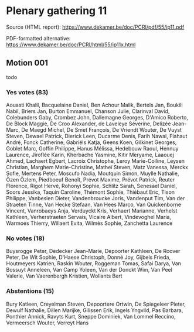 # Plenary gathering 11

Source (HTML report): https://www.dekamer.be/doc/PCRI/pdf/55/ip11.pdf

PDF-formatted alternative: https://www.dekamer.be/doc/PCRI/html/55/ip11x.html

## Motion 001

todo

### Yes votes (83)

Aouasti Khalil, Bacquelaine Daniel, Ben Achour Malik, Bertels Jan, Boukili Nabil, Briers Jan, Burton Emmanuel, Chanson Julie, Clarinval David, Colebunders Gaby, Crombez John, Dallemagne Georges, D'Amico Roberto, De Block Maggie, De Croo Alexander, de Laveleye Séverine, Delizée Jean-Marc, De Maegd Michel, De Smet François, De Vriendt Wouter, De Vuyst Steven, Dewael Patrick, Dierick Leen, Ducarme Denis, Farih Nawal, Flahaut André, Fonck Catherine, Gabriëls Katja, Geens Koen, Gilkinet Georges, Goblet Marc, Goffin Philippe, Hanus Mélissa, Hedebouw Raoul, Hennuy Laurence, Jiroflée Karin, Kherbache Yasmine, Kitir Meryame, Laaouej Ahmed, Lachaert Egbert, Lacroix Christophe, Leroy Marie-Colline, Leysen Christian, Marghem Marie-Christine, Matheï Steven, Matz Vanessa, Merckx Sofie, Mertens Peter, Moscufo Nadia, Moutquin Simon, Muylle Nathalie, Özen Özlem, Piedboeuf Benoît, Prévot Maxime, Prévot Patrick, Reuter Florence, Rigot Hervé, Rohonyi Sophie, Schlitz Sarah, Senesael Daniel, Soors Jessika, Taquin Caroline, Thémont Sophie, Thiébaut Eric, Tison Philippe, Vanbesien Dieter, Vandenbroucke Joris, Vandenput Tim, Van der Straeten Tinne, Van Hecke Stefaan, Van Hees Marco, Van Quickenborne Vincent, Vanrobaeys Anja, Verduyckt Kris, Verhaert Marianne, Verhelst Kathleen, Verherstraeten Servais, Vicaire Albert, Vindevoghel Maria, Warmoes Thierry, Willaert Evita, Wilmès Sophie, Zanchetta Laurence

### No votes (18)

Buysrogge Peter, Dedecker Jean-Marie, Depoorter Kathleen, De Roover Peter, De Wit Sophie, D'Haese Christoph, Donné Joy, Gijbels Frieda, Houtmeyers Katrien, Raskin Wouter, Roggeman Tomas, Safai Darya, Van Bossuyt Anneleen, Van Camp Yoleen, Van der Donckt Wim, Van Peel Valerie, Van Vaerenbergh Kristien, Wollants Bert

### Abstentions (15)

Bury Katleen, Creyelman Steven, Depoortere Ortwin, De Spiegeleer Pieter, Dewulf Nathalie, Dillen Marijke, Gilissen Erik, Ingels Yngvild, Pas Barbara, Ponthier Annick, Ravyts Kurt, Sneppe Dominiek, Van Lommel Reccino, Vermeersch Wouter, Verreyt Hans


